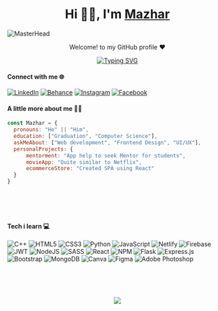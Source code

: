 <!-- Master Heading -->
<h1 align="center">Hi 🙋‍♂️, I'm <a href="https://linkedin.com/in/m4maxhar">Mazhar<a/></h1>
  
![MasterHead](https://user-images.githubusercontent.com/10498744/210012254-234538ff-d198-48aa-8964-37e6fd45d227.gif)

<!-- Heading Section -->
  <p align="center" color="blue">Welcome! to my GitHub profile ❤</p>
  <p align="center">
    <a href="https://git.io/typing-svg"><img src="https://readme-typing-svg.demolab.com?font=Fira+Code&weight=500&duration=4000&pause=300&center=true&vCenter=true&width=800&lines=I'm+a+MERN+Stack+Developer!;I've+a+strong+knowledge+of+Web+Development+and+Web+Designing" alt="Typing SVG" /></a>
  </p>
  
#### Connect with me 🌐
<!--  Here is my social platform -->
  [![LinkedIn](https://img.shields.io/badge/LinkedIn-%230077B5.svg?logo=linkedin&logoColor=white)](https://linkedin.com/in/m4maxhar)
  [![Behance](https://img.shields.io/badge/Behance-1769ff?logo=behance&logoColor=white)](https://behance.net/m4maxhar)
  [![Instagram](https://img.shields.io/badge/Instagram-%23E4405F.svg?logo=Instagram&logoColor=white)](https://instagram.com/m4maxhar)
  [![Facebook](https://img.shields.io/badge/Facebook-%231877F2.svg?logo=Facebook&logoColor=white)](https://facebook.com/i3m.mazhae)
  
<!--  About Me -->
#### A little more about me 👨‍💼
```javascript
const Mazhar = {
  pronouns: "He" || "Him",
  education: ["Graduation", "Computer Science"],
  askMeAbout: ["Web development", "Frontend Design", "UI/UX"],
  personalProjects: {
      mentorment: "App help to seek Mentor for students",
      movieApp: "Quite similar to Netflix",
      ecommerceStore: "Created SPA using React"
  }
}
```
  
<br/><br/><br/>
<!-- Technology i learnd -->
#### Tech i learn 💻
![C++](https://img.shields.io/badge/c++-%2300599C.svg?style=for-the-badge&logo=c%2B%2B&logoColor=white) ![HTML5](https://img.shields.io/badge/html5-%23E34F26.svg?style=for-the-badge&logo=html5&logoColor=white) ![CSS3](https://img.shields.io/badge/css3-%231572B6.svg?style=for-the-badge&logo=css3&logoColor=white) ![Python](https://img.shields.io/badge/python-3670A0?style=for-the-badge&logo=python&logoColor=ffdd54) ![JavaScript](https://img.shields.io/badge/javascript-%23323330.svg?style=for-the-badge&logo=javascript&logoColor=%23F7DF1E) ![Netlify](https://img.shields.io/badge/netlify-%23000000.svg?style=for-the-badge&logo=netlify&logoColor=#00C7B7) ![Firebase](https://img.shields.io/badge/firebase-%23039BE5.svg?style=for-the-badge&logo=firebase) ![JWT](https://img.shields.io/badge/JWT-black?style=for-the-badge&logo=JSON%20web%20tokens) ![NodeJS](https://img.shields.io/badge/node.js-6DA55F?style=for-the-badge&logo=node.js&logoColor=white) ![SASS](https://img.shields.io/badge/SASS-hotpink.svg?style=for-the-badge&logo=SASS&logoColor=white) ![React](https://img.shields.io/badge/react-%2320232a.svg?style=for-the-badge&logo=react&logoColor=%2361DAFB) ![NPM](https://img.shields.io/badge/NPM-%23000000.svg?style=for-the-badge&logo=npm&logoColor=white) ![Flask](https://img.shields.io/badge/flask-%23000.svg?style=for-the-badge&logo=flask&logoColor=white) ![Express.js](https://img.shields.io/badge/express.js-%23404d59.svg?style=for-the-badge&logo=express&logoColor=%2361DAFB) ![Bootstrap](https://img.shields.io/badge/bootstrap-%23563D7C.svg?style=for-the-badge&logo=bootstrap&logoColor=white) ![MongoDB](https://img.shields.io/badge/MongoDB-%234ea94b.svg?style=for-the-badge&logo=mongodb&logoColor=white) ![Canva](https://img.shields.io/badge/Canva-%2300C4CC.svg?style=for-the-badge&logo=Canva&logoColor=white) 	![Figma](https://img.shields.io/badge/figma-%23F24E1E.svg?style=for-the-badge&logo=figma&logoColor=white) ![Adobe Photoshop](https://img.shields.io/badge/adobephotoshop-%2331A8FF.svg?style=for-the-badge&logo=adobephotoshop&logoColor=white)

<!-- Statistics -->
<br/><br/><br/>
<div align="center">
  
![](https://github-readme-streak-stats.herokuapp.com/?user=m4maxhar&theme=tokyonight&hide_border=true)<br/>

</div>

